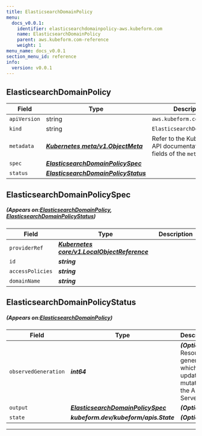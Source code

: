 ```yaml
---
title: ElasticsearchDomainPolicy
menu:
  docs_v0.0.1:
    identifier: elasticsearchdomainpolicy-aws.kubeform.com
    name: ElasticsearchDomainPolicy
    parent: aws.kubeform.com-reference
    weight: 1
menu_name: docs_v0.0.1
section_menu_id: reference
info:
  version: v0.0.1
---
```


## ElasticsearchDomainPolicy
| Field | Type | Description |
| ------ | ----- | ----------- |
| `apiVersion` | string | `aws.kubeform.com/v1alpha1` |
|    `kind` | string | `ElasticsearchDomainPolicy` |
| `metadata` | ***[Kubernetes meta/v1.ObjectMeta](https://kubernetes.io/docs/reference/generated/kubernetes-api/v1.13/#objectmeta-v1-meta)***|Refer to the Kubernetes API documentation for the fields of the `metadata` field.|
| `spec` | ***[ElasticsearchDomainPolicySpec](#ElasticsearchDomainPolicySpec)***||
| `status` | ***[ElasticsearchDomainPolicyStatus](#ElasticsearchDomainPolicyStatus)***||
## ElasticsearchDomainPolicySpec
##### (Appears on:[ElasticsearchDomainPolicy](#ElasticsearchDomainPolicy), [ElasticsearchDomainPolicyStatus](#ElasticsearchDomainPolicyStatus))
| Field | Type | Description |
| ------ | ----- | ----------- |
| `providerRef` | ***[Kubernetes core/v1.LocalObjectReference](https://kubernetes.io/docs/reference/generated/kubernetes-api/v1.13/#localobjectreference-v1-core)***||
| `id` | ***string***||
| `accessPolicies` | ***string***||
| `domainName` | ***string***||
## ElasticsearchDomainPolicyStatus
##### (Appears on:[ElasticsearchDomainPolicy](#ElasticsearchDomainPolicy))
| Field | Type | Description |
| ------ | ----- | ----------- |
| `observedGeneration` | ***int64***| ***(Optional)*** Resource generation, which is updated on mutation by the API Server.|
| `output` | ***[ElasticsearchDomainPolicySpec](#ElasticsearchDomainPolicySpec)***| ***(Optional)*** |
| `state` | ***kubeform.dev/kubeform/apis.State***| ***(Optional)*** |
---
